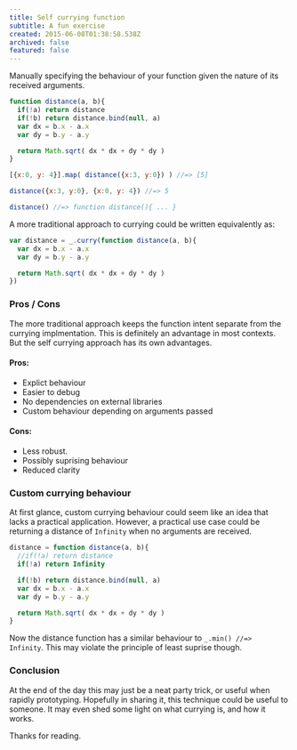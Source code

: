 ```yaml
---
title: Self currying function
subtitle: A fun exercise
created: 2015-06-08T01:38:58.538Z
archived: false
featured: false
---
```


Manually specifying the behaviour of your function given the nature of its received arguments.

```js
function distance(a, b){
  if(!a) return distance
  if(!b) return distance.bind(null, a)
  var dx = b.x - a.x
  var dy = b.y - a.y

  return Math.sqrt( dx * dx + dy * dy )
}

[{x:0, y: 4}].map( distance({x:3, y:0}) ) //=> [5]

distance({x:3, y:0}, {x:0, y: 4}) //=> 5

distance() //=> function distance(){ ... }
```

A more traditional approach to currying could be written equivalently as:

```js
var distance = _.curry(function distance(a, b){
  var dx = b.x - a.x
  var dy = b.y - a.y

  return Math.sqrt( dx * dx + dy * dy )
})
```

### Pros / Cons

The more traditional approach keeps the function intent separate from the currying implmentation.  This is definitely an advantage in most contexts.  But the self currying approach has its own advantages.

#### Pros:

- Explict behaviour
- Easier to debug
- No dependencies on external libraries
- Custom behaviour depending on arguments passed

#### Cons:

- Less robust.
- Possibly suprising behaviour
- Reduced clarity

### Custom currying behaviour

At first glance, custom currying behaviour could seem like an idea that lacks a practical application.
However, a practical use case could be returning a distance of `Infinity` when no arguments are received.

```js
distance = function distance(a, b){
  //if(!a) return distance
  if(!a) return Infinity

  if(!b) return distance.bind(null, a)
  var dx = b.x - a.x
  var dy = b.y - a.y

  return Math.sqrt( dx * dx + dy * dy )
}
```

Now the distance function has a similar behaviour to `_.min() //=> Infinity`.  This may violate the principle of least suprise though.

### Conclusion

At the end of the day this may just be a neat party trick, or useful when rapidly prototyping.  Hopefully in sharing it, this technique could be useful to someone.  It may even shed some light on what currying is, and how it works.

Thanks for reading.
